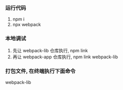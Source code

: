 ### 运行代码

1. npm i
2. npx webpack

### 本地调试

1. 先让 webpack-lib 仓库执行, npm link
2. 再让 webpack-app 仓库执行, npm link webpack-lib

[//]: # "npm link webpack-lib 映射注释"
[//]: # "/Users/devin.lin/Desktop/webpack-app/node_modules/webpack-lib -> /Users/devin.lin/.nvm/versions/node/v10.2.0/lib/node_modules/webpack-lib -> /Users/devin.lin/Desktop/webpack-lib"

### 打包文件, 在终端执行下面命令

webpack-lib
